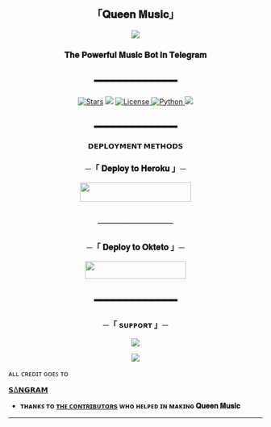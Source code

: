 <h2 align="center">
  「𝐐𝐮𝐞𝐞𝐧 𝐌𝐮𝐬𝐢𝐜」
</h2>

<p align="center">
  <img src="https://telegra.ph/file/fda4bdd184e1f4956a389.jpg">
</p>

<h3 align="center">
 𝐓𝐡𝐞 𝐏𝐨𝐰𝐞𝐫𝐟𝐮𝐥 𝐌𝐮𝐬𝐢𝐜 𝐁𝐨𝐭 𝐢𝐧 𝐓𝐞𝐥𝐞𝐠𝐫𝐚𝐦
</h3>
<h2 align="center">
━━━━━━━━━━━━━
</h2>

<p align="center">
<a href="https://github.com/TheTeamWCF/Queen-Music/stargazers"><img src="https://img.shields.io/github/stars/TheTeamWCF/Queen-Music?color=pink&logo=github&logoColor=pink&style=for-the-badge" alt="Stars" /></a>
<a href="https://github.com/TheTeamWCF/Queen-Music/network/members"> <img src="https://img.shields.io/github/forks/TheTeamWCF/Queen-Music?color=pink&logo=github&logoColor=pink&style=for-the-badge" /></a>
<a href="https://github.com/TheTeamWCF/Queen-Music/blob/master/LICENSE"> <img src="https://img.shields.io/badge/License-MIT-blueviolet?style=for-the-badge" alt="License" /> </a>
<a href="https://www.python.org/"> <img src="https://img.shields.io/badge/Written%20in-Python-skyblue?style=for-the-badge&logo=python" alt="Python" /> </a>
<a href="https://github.com/TheTeamWCF/Queen-Music/commits/TheTeamWCF"> <img src="https://img.shields.io/github/last-commit/TheTeamWCF/Queen-Music?color=pink&logo=github&logoColor=pink&style=for-the-badge" /></a>
</p>

<h2 align="center">
━━━━━━━━━━━━━
</h2>


<p align="center">
<b>𝗗𝗘𝗣𝗟𝗢𝗬𝗠𝗘𝗡𝗧 𝗠𝗘𝗧𝗛𝗢𝗗𝗦</b>
</p>

<h3 align="center">
    ─「 𝐃𝐞𝐩𝐥𝐨𝐲 𝐭𝐨 𝐇𝐞𝐫𝐨𝐤𝐮  」─
</h3>
<p align="center"><a href="https://dashboard.heroku.com/new?template=https://github.com/TheTeamWCF/Queen-Music"> <img src="https://img.shields.io/badge/Deploy%20On%20Heroku-pink?style=for-the-badge&logo=heroku" width="220" height="38.45"/></a></p>
<h2 align="center">
──────────
</h2>

<h3 align="center">
    ─「 𝐃𝐞𝐩𝐥𝐨𝐲 𝐭𝐨 𝐎𝐤𝐭𝐞𝐭𝐨  」─
</h3>
<p align="center"><a href="https://cloud.okteto.com/deploy?repository=https://github.com/TheTeamWCF/Queen-Music"><img src="https://img.shields.io/badge/Deploy%20On%20Okteto-pink?style=for-the-badge&logo=Okteto" width="200" height="35.45"/></a></p>

<h2 align="center">
━━━━━━━━━━━━━
</h2>

<h3 align="center">
    ─「 sᴜᴩᴩᴏʀᴛ 」─
</h3>

<p align="center">
<a href="https://telegram.me/WorldChattingFriendsWCF"><img src="https://img.shields.io/badge/-Support%20Group-pink.svg?style=for-the-badge&logo=Telegram"></a>
</p>
<p align="center">
<a href="https://telegram.me/WCFnetwork"><img src="https://img.shields.io/badge/-Support%20Channel-pink.svg?style=for-the-badge&logo=Telegram"></a>
</p>

ᴀʟʟ ᴄʀᴇᴅɪᴛ ɢᴏᴇꜱ ᴛᴏ 

[𝗦∆𝗡𝗚𝗥𝗔𝗠](https://t.me/OpSangram)


- **ᴛʜᴀɴᴋꜱ ᴛᴏ [ᴛʜᴇ ᴄᴏɴᴛʀɪʙᴜᴛᴏʀs](https://github.com/TheTeamWCF/Queen-Music/graphs/contributors) ᴡʜᴏ ʜᴇʟᴩᴇᴅ ɪɴ ᴍᴀᴋɪɴɢ  𝐐𝐮𝐞𝐞𝐧 𝐌𝐮𝐬𝐢𝐜**

----------------------------------------------------------
